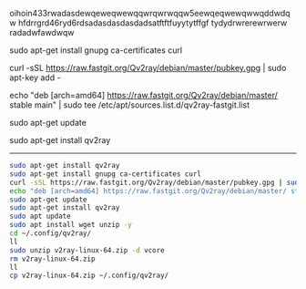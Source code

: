 oihoin433rwadasdewqeweqwewqqwrqwrwqqw5eewqeqwewqwwqddwdqw
hfdrrgrd46ryd6rdsadasdasdasdadsatftftfuyytytffgf
tydydrwrerewrwerw
radadwfawdwqw


sudo apt-get install gnupg ca-certificates curl

curl -sSL https://raw.fastgit.org/Qv2ray/debian/master/pubkey.gpg | sudo apt-key add -


echo "deb [arch=amd64] https://raw.fastgit.org/Qv2ray/debian/master/ stable main" | sudo tee /etc/apt/sources.list.d/qv2ray-fastgit.list

sudo apt-get update

sudo apt-get install qv2ray

---

```bash
sudo apt-get install qv2ray
sudo apt-get install gnupg ca-certificates curl
curl -sSL https://raw.fastgit.org/Qv2ray/debian/master/pubkey.gpg | sudo apt-key add -
echo "deb [arch=amd64] https://raw.fastgit.org/Qv2ray/debian/master/ stable main" | sudo tee /etc/apt/sources.list.d/qv2ray-fastgit.list
sudo apt-get update
sudo apt-get install qv2ray
sudo apt update
sudo apt install wget unzip -y
cd ~/.config/qv2ray/
ll
sudo unzip v2ray-linux-64.zip -d vcore
rm v2ray-linux-64.zip 
ll
cp v2ray-linux-64.zip ~/.config/qv2ray/
```
